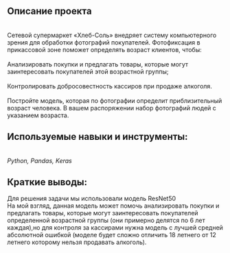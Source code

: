 ## Описание проекта
<br>Сетевой супермаркет «Хлеб-Соль» внедряет систему компьютерного зрения для обработки фотографий покупателей. Фотофиксация в прикассовой зоне поможет определять возраст клиентов, чтобы:<br>
<br>Анализировать покупки и предлагать товары, которые могут заинтересовать покупателей этой возрастной группы;<br>
<br>Контролировать добросовестность кассиров при продаже алкоголя.<br>
<br>Постройте модель, которая по фотографии определит приблизительный возраст человека. В вашем распоряжении набор фотографий людей с указанием возраста.<br>
## Используемые навыки и инструменты:<br>
<br> *Python, Pandas, Keras*<br>
 ## Краткие выводы: <br>
Для решения задачи мы использовали модель ResNet50
<br>На мой взгляд, данная модель может помочь анализировать покупки и предлагать товары, которые могут заинтересовать покупателей определенной возрастной группы (они примерно делятся по 6 лет каждая),но для контроля за кассирами нужна модель с лучшей средней абсолютной ошибкой (моделе будет сложно отличить 18 летнего от 12 летнего которому нельзя продавать алкоголь).

